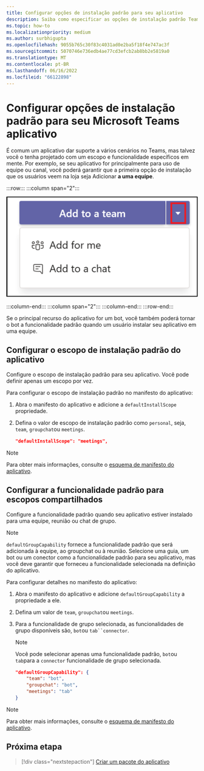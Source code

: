 ```yaml
---
title: Configurar opções de instalação padrão para seu aplicativo
description: Saiba como especificar as opções de instalação padrão Teams seu aplicativo e a funcionalidade padrão para escopos compartilhados.
ms.topic: how-to
ms.localizationpriority: medium
ms.author: surbhigupta
ms.openlocfilehash: 9055b765c30f83c4031ad0e2ba5f18f4e747ac3f
ms.sourcegitcommit: 5070746e736edb4ae77cd3efcb2ab8bb2e5819a0
ms.translationtype: MT
ms.contentlocale: pt-BR
ms.lasthandoff: 06/16/2022
ms.locfileid: "66122898"
---
```

# <a name="configure-default-install-options-for-your-microsoft-teams-app"></a>Configurar opções de instalação padrão para seu Microsoft Teams aplicativo

É comum um aplicativo dar suporte a vários cenários no Teams, mas talvez você o tenha projetado com um escopo e funcionalidade específicos em mente. Por exemplo, se seu aplicativo for principalmente para uso de equipe ou canal, você poderá garantir que a primeira opção de instalação que os usuários veem na loja seja Adicionar **a uma equipe**.

:::row:::
   :::column span="2":::

![Adicionar um exemplo de lista suspensa de aplicativos](../../assets/images/compose-extensions/addanapp.png)

   :::column-end:::
   :::column span="2":::
   :::column-end:::
:::row-end:::

Se o principal recurso do aplicativo for um bot, você também poderá tornar o bot a funcionalidade padrão quando um usuário instalar seu aplicativo em uma equipe.

## <a name="configure-your-apps-default-install-scope"></a>Configurar o escopo de instalação padrão do aplicativo

Configure o escopo de instalação padrão para seu aplicativo. Você pode definir apenas um escopo por vez.

Para configurar o escopo de instalação padrão no manifesto do aplicativo:

1. Abra o manifesto do aplicativo e adicione a `defaultInstallScope` propriedade.
2. Defina o valor de escopo de instalação padrão como `personal`, seja, `team`, `groupchat`ou `meetings`.

    ```json
    "defaultInstallScope": "meetings",
    ```

> [!NOTE]
> Para obter mais informações, consulte o [esquema de manifesto do aplicativo](~/resources/schema/manifest-schema.md).

## <a name="configure-the-default-capability-for-shared-scopes"></a>Configurar a funcionalidade padrão para escopos compartilhados

Configure a funcionalidade padrão quando seu aplicativo estiver instalado para uma equipe, reunião ou chat de grupo.

> [!NOTE]
> `defaultGroupCapability` fornece a funcionalidade padrão que será adicionada à equipe, ao groupchat ou à reunião. Selecione uma guia, um bot ou um conector como a funcionalidade padrão para seu aplicativo, mas você deve garantir que forneceu a funcionalidade selecionada na definição do aplicativo.

Para configurar detalhes no manifesto do aplicativo:

1. Abra o manifesto do aplicativo e adicione `defaultGroupCapability` a propriedade a ele.
2. Defina um valor de `team`, `groupchat`ou `meetings`.
3. Para a funcionalidade de grupo selecionada, as funcionalidades de grupo disponíveis são, `bot`ou `tab``connector`.

    > [!NOTE]
    > Você pode selecionar apenas uma funcionalidade padrão, `bot`ou `tab`para a `connector` funcionalidade de grupo selecionada.

    ```json
    "defaultGroupCapability": {
        "team": "bot",
        "groupchat": "bot",
        "meetings": "tab"
    }
    ```

> [!NOTE]
> Para obter mais informações, consulte o [esquema de manifesto do aplicativo](~/resources/schema/manifest-schema.md).

## <a name="next-step"></a>Próxima etapa

> [!div class="nextstepaction"]
> [Criar um pacote do aplicativo](~/concepts/build-and-test/apps-package.md)
